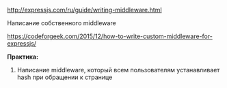 http://expressjs.com/ru/guide/writing-middleware.html

Написание собственного middleware

https://codeforgeek.com/2015/12/how-to-write-custom-middleware-for-expressjs/


**Практика:**

1. Написание middleware, который всем пользователям устанавливает hash при обращении к странице